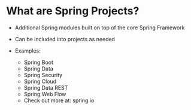 # What are Spring Projects?

- Additional Spring modules built on top of the core Spring Framework
	
- Can be included into projects as needed

- Examples:

  - Spring Boot
  - Spring Data
  - Spring Security
  - Spring Cloud
  - Spring Data REST
  - Spring Web Flow
  - Check out more at: spring.io